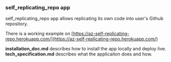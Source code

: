 ### self_replicating_repo app

self_replicating_repo app allows replicating its own code into user's Github repository.

There is a working example on [https://az-self-replicating-repo.herokuapp.com/](https://az-self-replicating-repo.herokuapp.com/)  

**installation_doc.md** describes how to install the app locally and deploy live.  
**tech_specification.md** describes what the applicaiton does and how.